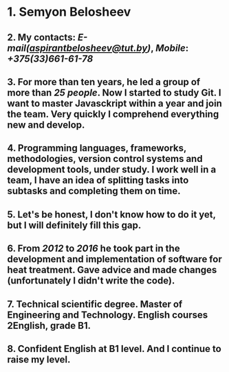 # 1. **Semyon Belosheev**
## 2. My contacts: *E-mail(aspirantbelosheev@tut.by)*, *Mobile*: *+375(33)661-61-78*   
## 3. For more than ten years, he led a group of more than *25 people*. Now I started to study Git. I want to master Javasckript within a year and join the team. Very quickly I comprehend everything new and develop.
## 4. Programming languages, frameworks, methodologies, version control systems and development tools, under study. I work well in a team, I have an idea of splitting tasks into subtasks and completing them on time.
## 5. Let's be honest, I don't know how to do it yet, but I will definitely fill this gap.
## 6. From *2012* to *2016* he took part in the development and implementation of software for heat treatment. Gave advice and made changes (unfortunately I didn't write the code).
## 7. Technical scientific degree. Master of Engineering and Technology. English courses 2English, grade B1.
## 8. Confident English at B1 level. And I continue to raise my level.
